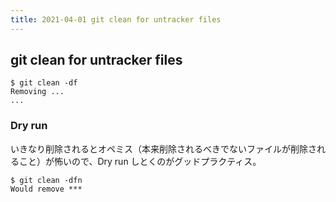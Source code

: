 ```yaml
---
title: 2021-04-01 git clean for untracker files
---
```


## git clean for untracker files

```console
$ git clean -df
Removing ...
...
```

### Dry run

いきなり削除されるとオペミス（本来削除されるべきでないファイルが削除されること）が怖いので、Dry run しとくのがグッドプラクティス。

```console
$ git clean -dfn
Would remove ***
```